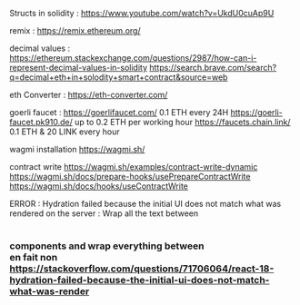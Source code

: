 Structs in solidity :
https://www.youtube.com/watch?v=UkdU0cuAp9U

remix :
https://remix.ethereum.org/

decimal values :
https://ethereum.stackexchange.com/questions/2987/how-can-i-represent-decimal-values-in-solidity
https://search.brave.com/search?q=decimal+eth+in+solodity+smart+contract&source=web

eth Converter :
https://eth-converter.com/

goerli faucet :
https://goerlifaucet.com/ 0.1 ETH every 24H
https://goerli-faucet.pk910.de/ up to 0.2 ETH per working hour
https://faucets.chain.link/ 0.1 ETH & 20 LINK every hour

wagmi installation
https://wagmi.sh/

contract write
https://wagmi.sh/examples/contract-write-dynamic
https://wagmi.sh/docs/prepare-hooks/usePrepareContractWrite
https://wagmi.sh/docs/hooks/useContractWrite

ERROR : Hydration failed because the initial UI does not match what was rendered on the server :
Wrap all the text between <h1> <h2> <h3> components and wrap everything between <div>
en fait non
https://stackoverflow.com/questions/71706064/react-18-hydration-failed-because-the-initial-ui-does-not-match-what-was-render
